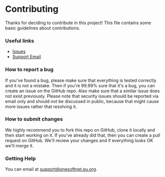 # Contributing 

Thanks for deciding to contribute in this project!
This file contains some basic guidelines about contributions.

### Useful links
- [Issues](https://github.com/onesoft-sudo/tes-website/issues)
- [Support Email](mailto:support@onesoftnet.eu.org)

### How to report a bug 

If you've found a bug, please make sure that everything is tested correctly and it is not a mistake. Then if you're 99.99% sure that it's a bug, you can create an issue on the GitHub repo. 
Also make sure that a similar issue does not exist previously.
Please note that security issues should be reported via email only and should not be discussed in public, because that might cause more issues rather that resolving it. 

### How to submit changes

We highly recommend you to fork this repo on GitHub, clone it locally and then start working on it. If you've already did that, then you can create a pull request on GitHub. We'll review your changes and if everything looks OK we'll merge it.

### Getting Help

You can email at support@onesoftnet.eu.org.

